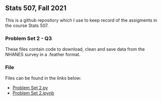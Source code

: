 ## Stats 507, Fall 2021

This is a github repository which I use to keep record of the assigments in the course Stats 507.


### Problem Set 2 - Q3

These files contain code to download, clean and save data from the NHANES survey in a .feather format.


### File

Files can be found in the links below:
  
  + [Problem Set 2.py](./Problem_Set_2_Q3.py)
  + [Problem Set 2.ipynb](./Problem_Set_2_Q3.ipynb)

